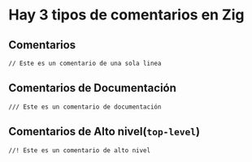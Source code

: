 # Hay 3 tipos de comentarios en Zig

## Comentarios

```zig
// Este es un comentario de una sola linea
```

## Comentarios de Documentación

```zig
/// Este es un comentario de documentación
```

## Comentarios de Alto nivel(`top-level`)

```zig
//! Este es un comentario de alto nivel
```

